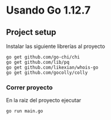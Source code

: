 # Usando Go 1.12.7

## Project setup
Instalar las siguiente librerías al proyecto
```
go get github.com/go-chi/chi
go get github.com/lib/pq
go get github.com/likexian/whois-go
go get github.com/gocolly/colly
```

### Correr proyecto
En la raiz del proyecto ejecutar
```
go run main.go
```